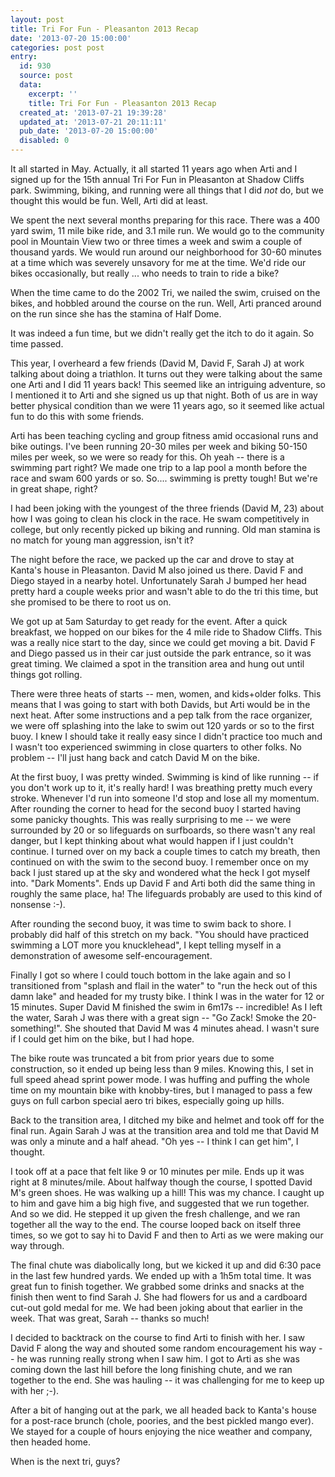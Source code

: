 ```yaml
---
layout: post
title: Tri For Fun - Pleasanton 2013 Recap
date: '2013-07-20 15:00:00'
categories: post post
entry:
  id: 930
  source: post
  data:
    excerpt: ''
    title: Tri For Fun - Pleasanton 2013 Recap
  created_at: '2013-07-21 19:39:28'
  updated_at: '2013-07-21 20:11:11'
  pub_date: '2013-07-20 15:00:00'
  disabled: 0
---
```

It all started in May.  Actually, it all started 11 years ago when Arti and I signed up for the 15th annual Tri For Fun in Pleasanton at Shadow Cliffs park.  Swimming, biking, and running were all things that I did *not* do, but we thought this would be fun.  Well, Arti did at least.

We spent the next several months preparing for this race.  There was a 400 yard swim, 11 mile bike ride, and 3.1 mile run.  We would go to the community pool in Mountain View two or three times a week and swim a couple of thousand yards.  We would run around our neighborhood for 30-60 minutes at a time which was severely unsavory for me at the time.  We'd ride our bikes occasionally, but really ... who needs to train to ride a bike?

When the time came to do the 2002 Tri, we nailed the swim, cruised on the bikes, and hobbled around the course on the run.  Well, Arti pranced around on the run since she has the stamina of Half Dome.

It was indeed a fun time, but we didn't really get the itch to do it again.  So time passed.

This year, I overheard a few friends (David M, David F, Sarah J) at work talking about doing a triathlon.  It turns out they were talking about the same one Arti and I did 11 years back!  This seemed like an intriguing adventure, so I mentioned it to Arti and she signed us up that night.  Both of us are in way better physical condition than we were 11 years ago, so it seemed like actual fun to do this with some friends.

Arti has been teaching cycling and group fitness amid occasional runs and bike outings.  I've been running 20-30 miles per week and biking 50-150 miles per week, so we were so ready for this.  Oh yeah -- there is a swimming part right?  We made one trip to a lap pool a month before the race and swam 600 yards or so.  So.... swimming is pretty tough!  But we're in great shape, right?

I had been joking with the youngest of the three friends (David M, 23) about how I was going to clean his clock in the race.  He swam competitively in college, but only recently picked up biking and running.  Old man stamina is no match for young man aggression, isn't it?

The night before the race, we packed up the car and drove to stay at Kanta's house in Pleasanton.  David M also joined us there.  David F and Diego stayed in a nearby hotel.  Unfortunately Sarah J bumped her head pretty hard a couple weeks prior and wasn't able to do the tri this time, but she promised to be there to root us on.

We got up at 5am Saturday to get ready for the event.  After a quick breakfast, we hopped on our bikes for the 4 mile ride to Shadow Cliffs.  This was a really nice start to the day, since we could get moving a bit.  David F and Diego passed us in their car just outside the park entrance, so it was great timing.  We claimed a spot in the transition area and hung out until things got rolling.

There were three heats of starts -- men, women, and kids+older folks.  This means that I was going to start with both Davids, but Arti would be in the next heat.  After some instructions and a pep talk from the race organizer, we were off splashing into the lake to swim out 120 yards or so to the first buoy.  I knew I should take it really easy since I didn't practice too much and I wasn't too experienced swimming in close quarters to other folks.  No problem -- I'll just hang back and catch David M on the bike.

At the first buoy, I was pretty winded.  Swimming is kind of like running -- if you don't work up to it, it's really hard!  I was breathing pretty much every stroke.  Whenever I'd run into someone I'd stop and lose all my momentum.  After rounding the corner to head for the second buoy I started having some panicky thoughts.  This was really surprising to me -- we were surrounded by 20 or so lifeguards on surfboards, so there wasn't any real danger, but I kept thinking about what would happen if I just couldn't continue.  I turned over on my back a couple times to catch my breath, then continued on with the swim to the second buoy.  I remember once on my back I just stared up at the sky and wondered what the heck I got myself into.  "Dark Moments".  Ends up David F and Arti both did the same thing in roughly the same place, ha!  The lifeguards probably are used to this kind of nonsense :-).

After rounding the second buoy, it was time to swim back to shore.  I probably did half of this stretch on my back.  "You should have practiced swimming a LOT more you knucklehead", I kept telling myself in a demonstration of awesome self-encouragement.

Finally I got so where I could touch bottom in the lake again and so I transitioned from "splash and flail in the water" to "run the heck out of this damn lake" and headed for my trusty bike.  I think I was in the water for 12 or 15 minutes.  Super David M finished the swim in 6m17s -- incredible!  As I left the water, Sarah J was there with a great sign -- "Go Zack! Smoke the 20-something!".  She shouted that David M was 4 minutes ahead.  I wasn't sure if I could get him on the bike, but I had hope.

The bike route was truncated a bit from prior years due to some construction, so it ended up being less than 9 miles.  Knowing this, I set in full speed ahead sprint power mode.  I was huffing and puffing the whole time on my mountain bike with knobby-tires, but I managed to pass a few guys on full carbon special aero tri bikes, especially going up hills.

Back to the transition area, I ditched my bike and helmet and took off for the final run.  Again Sarah J was at the transition area and told me that David M was only a minute and a half ahead.  "Oh yes -- I think I can get him", I thought.

I took off at a pace that felt like 9 or 10 minutes per mile.  Ends up it was right at 8 minutes/mile.  About halfway though the course, I spotted David M's green shoes.  He was walking up a hill!  This was my chance.  I caught up to him and gave him a big high five, and suggested that we run together.  And so we did.  He stepped it up given the fresh challenge, and we ran together all the way to the end.  The course looped back on itself three times, so we got to say hi to David F and then to Arti as we were making our way through.

The final chute was diabolically long, but we kicked it up and did 6:30 pace in the last few hundred yards.  We ended up with a 1h5m total time.  It was great fun to finish together.  We grabbed some drinks and snacks at the finish then went to find Sarah J.  She had flowers for us and a cardboard cut-out gold medal for me.  We had been joking about that earlier in the week.  That was great, Sarah -- thanks so much!

I decided to backtrack on the course to find Arti to finish with her.  I saw David F along the way and shouted some random encouragement his way -- he was running really strong when I saw him.  I got to Arti as she was coming down the last hill before the long finishing chute, and we ran together to the end.  She was hauling -- it was challenging for me to keep up with her ;-).

After a bit of hanging out at the park, we all headed back to Kanta's house for a post-race brunch (chole, poories, and the best pickled mango ever).  We stayed for a couple of hours enjoying the nice weather and company, then headed home.

When is the next tri, guys?
